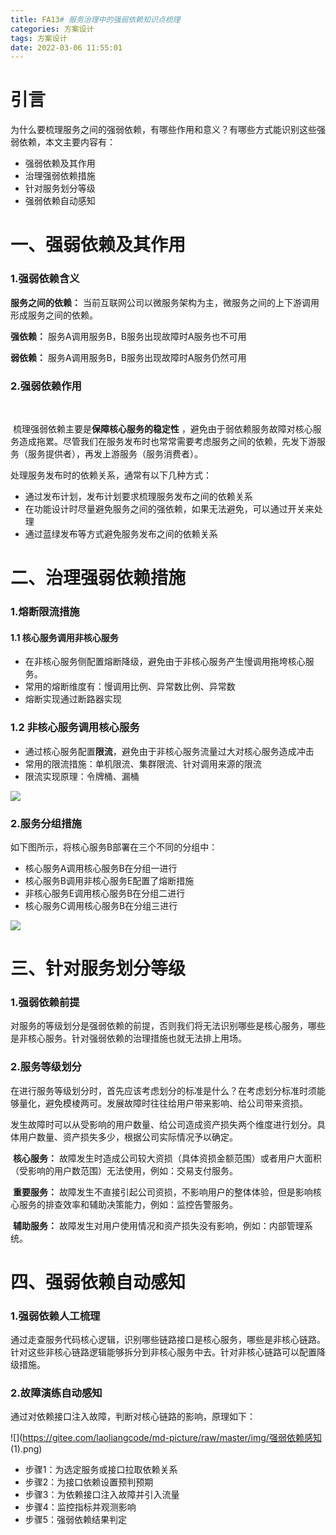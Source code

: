 ```yaml
---
title: FA13# 服务治理中的强弱依赖知识点梳理
categories: 方案设计
tags: 方案设计
date: 2022-03-06 11:55:01
---
```




# 引言

为什么要梳理服务之间的强弱依赖，有哪些作用和意义？有哪些方式能识别这些强弱依赖，本文主要内容有：

* 强弱依赖及其作用
* 治理强弱依赖措施
* 针对服务划分等级
* 强弱依赖自动感知



# 一、强弱依赖及其作用



### 1.强弱依赖含义



**服务之间的依赖：** 当前互联网公司以微服务架构为主，微服务之间的上下游调用形成服务之间的依赖。



**强依赖：** 服务A调用服务B，B服务出现故障时A服务也不可用

**弱依赖：** 服务A调用服务B，B服务出现故障时A服务仍然可用



### 2.强弱依赖作用

​	

​		梳理强弱依赖主要是**保障核心服务的稳定性** ，避免由于弱依赖服务故障对核心服务造成拖累。尽管我们在服务发布时也常常需要考虑服务之间的依赖，先发下游服务（服务提供者），再发上游服务（服务消费者）。



处理服务发布时的依赖关系，通常有以下几种方式：

* 通过发布计划，发布计划要求梳理服务发布之间的依赖关系
* 在功能设计时尽量避免服务之间的强依赖，如果无法避免，可以通过开关来处理
* 通过蓝绿发布等方式避免服务发布之间的依赖关系



# 二、治理强弱依赖措施



### 1.熔断限流措施

#### 1.1 核心服务调用非核心服务

* 在非核心服务侧配置熔断降级，避免由于非核心服务产生慢调用拖垮核心服务。
* 常用的熔断维度有：慢调用比例、异常数比例、异常数
* 熔断实现通过断路器实现



### 1.2 非核心服务调用核心服务

* 通过核心服务配置**限流**，避免由于非核心服务流量过大对核心服务造成冲击
* 常用的限流措施：单机限流、集群限流、针对调用来源的限流
* 限流实现原理：令牌桶、漏桶

![](https://gitee.com/laoliangcode/md-picture/raw/master/img/熔断能力.png)





### 2.服务分组措施

如下图所示，将核心服务B部署在三个不同的分组中：

* 核心服务A调用核心服务B在分组一进行
* 核心服务B调用非核心服务E配置了熔断措施
* 非核心服务E调用核心服务B在分组二进行
* 核心服务C调用核心服务B在分组三进行

![](https://gitee.com/laoliangcode/md-picture/raw/master/img/应用多个分组.png)





# 三、针对服务划分等级



### 1.强弱依赖前提

​		对服务的等级划分是强弱依赖的前提，否则我们将无法识别哪些是核心服务，哪些是非核心服务。针对强弱依赖的治理措施也就无法排上用场。



### 2.服务等级划分

​	 在进行服务等级划分时，首先应该考虑划分的标准是什么？在考虑划分标准时须能够量化，避免模棱两可。发展故障时往往给用户带来影响、给公司带来资损。

​	 发生故障时可以从受影响的用户数量、给公司造成资产损失两个维度进行划分。具体用户数量、资产损失多少，根据公司实际情况予以确定。

​	**核心服务：** 故障发生时造成公司较大资损（具体资损金额范围）或者用户大面积（受影响的用户数范围）无法使用，例如：交易支付服务。

​	**重要服务：** 故障发生不直接引起公司资损，不影响用户的整体体验，但是影响核心服务的排查效率和辅助决策能力，例如：监控告警服务。

​	**辅助服务：** 故障发生对用户使用情况和资产损失没有影响，例如：内部管理系统。



# 四、强弱依赖自动感知



### 1.强弱依赖人工梳理

​	通过走查服务代码核心逻辑，识别哪些链路接口是核心服务，哪些是非核心链路。针对这些非核心链路逻辑能够拆分到非核心服务中去。针对非核心链路可以配置降级措施。



### 2.故障演练自动感知

 通过对依赖接口注入故障，判断对核心链路的影响，原理如下：

![](https://gitee.com/laoliangcode/md-picture/raw/master/img/强弱依赖感知 (1).png)

* 步骤1：为选定服务或接口拉取依赖关系
* 步骤2：为接口依赖设置预判预期
* 步骤3：为依赖接口注入故障并引入流量
* 步骤4：监控指标并观测影响
* 步骤5：强弱依赖结果判定











